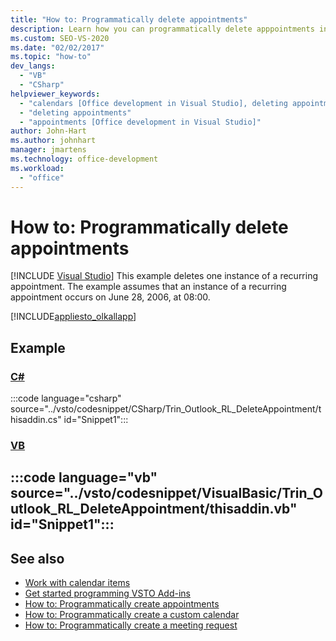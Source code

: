 ```yaml
---
title: "How to: Programmatically delete appointments"
description: Learn how you can programmatically delete apppointments in Microsoft Outlook. This example deletes one instance of a recurring appointment.
ms.custom: SEO-VS-2020
ms.date: "02/02/2017"
ms.topic: "how-to"
dev_langs:
  - "VB"
  - "CSharp"
helpviewer_keywords:
  - "calendars [Office development in Visual Studio], deleting appointments"
  - "deleting appointments"
  - "appointments [Office development in Visual Studio]"
author: John-Hart
ms.author: johnhart
manager: jmartens
ms.technology: office-development
ms.workload:
  - "office"
---
```

# How to: Programmatically delete appointments

 [!INCLUDE [Visual Studio](~/includes/applies-to-version/vs-windows-only.md)]
  This example deletes one instance of a recurring appointment. The example assumes that an instance of a recurring appointment occurs on June 28, 2006, at 08:00.

 [!INCLUDE[appliesto_olkallapp](../vsto/includes/appliesto-olkallapp-md.md)]

## Example

 ### [C#](#tab/csharp)
 :::code language="csharp" source="../vsto/codesnippet/CSharp/Trin_Outlook_RL_DeleteAppointment/thisaddin.cs" id="Snippet1":::

 ### [VB](#tab/vb)
 :::code language="vb" source="../vsto/codesnippet/VisualBasic/Trin_Outlook_RL_DeleteAppointment/thisaddin.vb" id="Snippet1":::
 ---

## See also
- [Work with calendar items](../vsto/working-with-calendar-items.md)
- [Get started programming VSTO Add-ins](../vsto/getting-started-programming-vsto-add-ins.md)
- [How to: Programmatically create appointments](../vsto/how-to-programmatically-create-appointments.md)
- [How to: Programmatically create a custom calendar](../vsto/how-to-programmatically-create-a-custom-calendar.md)
- [How to: Programmatically create a meeting request](../vsto/how-to-programmatically-create-a-meeting-request.md)
